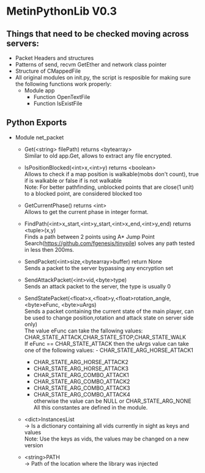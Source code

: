# MetinPythonLib V0.3

## Things that need to be checked moving across servers:

- Packet Headers and structures
- Patterns of send, recvm GetEther and network class pointer
- Structure of CMappedFile
- All original modules on init.py, the script is resposible for making sure the following functions work properly:
  - Module app
    - Function OpenTextFile
    - Function IsExistFile


## Python Exports
- Module net_packet
  - Get(\<string\> filePath) returns \<bytearray\><br>
    Similar to old app.Get, allows to extract any file encrypted.
    
  - IsPositionBlocked(\<int\>x,\<int\>y) returns \<boolean\><br>
    Allows to check if a map position is walkable(mobs don't count), true if is walkable or false if is not walkable<br>
    Note: For better pathfinding, unblocked points that are close(1 unit) to a blocked point, are considered blocked too<br>
    
  - GetCurrentPhase() returns \<int\><br>
    Allows to get the current phase in integer format.<br>
    
  - FindPath(\<int\>x_start,\<int\>y_start,\<int\>x_end,\<int\>y_end) returns \<tuple\>(x,y)<br>
    Finds a path between 2 points using A* Jump Point Search(https://github.com/fgenesis/tinypile) solves any path tested in less then 200ms.<br>
    
  - SendPacket(\<int\>size,\<bytearray\>buffer) return None<br>
    Sends a packet to the server bypassing any encryption set<br>
    
  - SendAttackPacket(\<int\>vid,\<byte\>type)<br>
    Sends an attack packet to the server, the type is usually 0<br>
    
  - SendStatePacket(\<float\>x,\<float\>y,\<float\>rotation_angle,\<byte\>eFunc, \<byte\>uArgs)<br>
    Sends a packet containing the current state of the main player, can be used to change position,rotation and attack state on server side only)<br>
    The value eFunc can take the fallowing values: CHAR_STATE_ATTACK,CHAR_STATE_STOP,CHAR_STATE_WALK<br>
    If eFunc == CHAR_STATE_ATTACK then the uArgs value can take one of the following values:
        - CHAR_STATE_ARG_HORSE_ATTACK1
	- CHAR_STATE_ARG_HORSE_ATTACK2
	- CHAR_STATE_ARG_HORSE_ATTACK3
	- CHAR_STATE_ARG_COMBO_ATTACK1
	- CHAR_STATE_ARG_COMBO_ATTACK2
	- CHAR_STATE_ARG_COMBO_ATTACK3
	- CHAR_STATE_ARG_COMBO_ATTACK4<br>
     otherwise the value can be NULL or CHAR_STATE_ARG_NONE<br>
     All this constantes are defined in the module.<br>
       
  - \<dict\>InstancesList<br>
    -> Is a dictionary containing all vids currently in sight as keys and values<br>
    Note: Use the keys as vids, the values may be changed on a new version<br>
    
  - \<string\>PATH<br>
    -> Path of the location where the library was injected<br>



